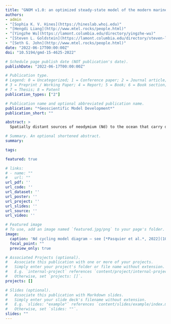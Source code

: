 ```yaml
---
title: "GNOM v1.0: an optimized steady-state model of the modern marine neodymium cycle"
authors:
- admin
- "[Sophia K. V. Hines](https://hineslab.whoi.edu)"
- "[Hengdi Liang](http://www.mtel.rocks/people.html)"
- "[Yingzhe Wu](https://lamont.columbia.edu/directory/yingzhe-wu)"
- "[Steven L. Goldstein](https://lamont.columbia.edu/directory/steven-l-goldstein)"
- "[Seth G. John](http://www.mtel.rocks/people.html)"
date: "2022-06-17T00:00:00Z"
doi: "10.5194/gmd-15-4625-2022"

# Schedule page publish date (NOT publication's date).
publishDate: "2022-06-17T00:00:00Z"

# Publication type.
# Legend: 0 = Uncategorized; 1 = Conference paper; 2 = Journal article;
# 3 = Preprint / Working Paper; 4 = Report; 5 = Book; 6 = Book section;
# 7 = Thesis; 8 = Patent
publication_types: ["2"]

# Publication name and optional abbreviated publication name.
publication: "*Geoscientific Model Development*"
publication_short: ""

abstract: >
  Spatially distant sources of neodymium (Nd) to the ocean that carry different isotopic signatures (εNd) have been shown to trace out major water masses and have thus been extensively used to study large-scale features of the ocean circulation both past and current. While the global marine Nd cycle is qualitatively well understood, a complete quantitative determination of all its components and mechanisms, such as the magnitude of its sources and the paradoxical conservative behavior of εNd, remains elusive. To make sense of the increasing collection of observational Nd and εNd data, in this model description paper we present and describe the Global Neodymium Ocean Model (GNOM) v1.0, the first inverse model of the global marine biogeochemical cycle of Nd. The GNOM is embedded in a data-constrained steady-state circulation that affords spectacular computational efficiency, which we leverage to perform systematic objective optimization, allowing us to make preliminary estimates of biogeochemical parameters. Owing to its matrix representation, the GNOM model is additionally amenable to novel diagnostics that allow us to investigate open questions about the Nd cycle with unprecedented accuracy. This model is open-source and freely accessible, is written in Julia, and its code is easily understandable and modifiable for further community developments, refinements, and experiments.

# Summary. An optional shortened abstract.
summary:

tags:

featured: true

# links:
# - name: ""
#   url: ""
url_pdf: ''
url_code: ''
url_dataset: ''
url_poster: ''
url_project: ''
url_slides: ''
url_source: ''
url_video: ''

# Featured image
# To use, add an image named `featured.jpg/png` to your page's folder.
image:
  caption: 'Nd cycling model diagram — see [*Pasquier et al.*, 2022](10.5194/gmd-15-4625-2022)'
  focal_point: ""
  preview_only: true

# Associated Projects (optional).
#   Associate this publication with one or more of your projects.
#   Simply enter your project's folder or file name without extension.
#   E.g. `internal-project` references `content/project/internal-project/index.md`.
#   Otherwise, set `projects: []`.
projects: []

# Slides (optional).
#   Associate this publication with Markdown slides.
#   Simply enter your slide deck's filename without extension.
#   E.g. `slides: "example"` references `content/slides/example/index.md`.
#   Otherwise, set `slides: ""`.
slides: ""
---
```



